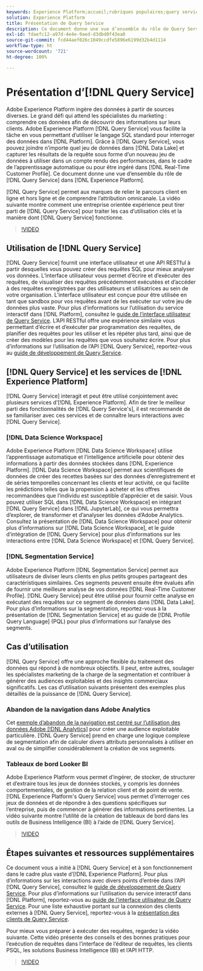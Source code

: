 ```yaml
---
keywords: Experience Platform;accueil;rubriques populaires;query service;Query service;requête
solution: Experience Platform
title: Présentation de Query Service
description: Ce document donne une vue d’ensemble du rôle de Query Service dans Experience Platform.
exl-id: fdaefc12-a97d-4e4e-9aed-d3dbd0f43ea0
source-git-commit: fcd44aef026c1049ccdfe5896e6199d32b4d1114
workflow-type: ht
source-wordcount: '721'
ht-degree: 100%

---
```


# Présentation d’[!DNL Query Service]

Adobe Experience Platform ingère des données à partir de sources diverses. Le grand défi qui attend les spécialistes du marketing : comprendre ces données afin de découvrir des informations sur leurs clients. Adobe Experience Platform [!DNL Query Service] vous facilite la tâche en vous permettant dʼutiliser le langage SQL standard pour interroger des données dans [!DNL Platform]. Grâce à [!DNL Query Service], vous pouvez joindre nʼimporte quel jeu de données dans [!DNL Data Lake] et capturer les résultats de la requête sous forme dʼun nouveau jeu de données à utiliser dans un compte rendu des performances, dans le cadre de lʼapprentissage automatique ou pour être ingéré dans [!DNL Real-Time Customer Profile]. Ce document donne une vue dʼensemble du rôle de [!DNL Query Service] dans [!DNL Experience Platform].

[!DNL Query Service] permet aux marques de relier le parcours client en ligne et hors ligne et de comprendre lʼattribution omnicanale. La vidéo suivante montre comment une entreprise orientée expérience peut tirer parti de [!DNL Query Service] pour traiter les cas dʼutilisation clés et la manière dont [!DNL Query Service] fonctionne.

>[!VIDEO](https://video.tv.adobe.com/v/29795?quality=12&learn=on)

## Utilisation de [!DNL Query Service]

[!DNL Query Service] fournit une interface utilisateur et une API RESTful à partir desquelles vous pouvez créer des requêtes SQL pour mieux analyser vos données. L’interface utilisateur vous permet d’écrire et d’exécuter des requêtes, de visualiser des requêtes précédemment exécutées et d’accéder à des requêtes enregistrées par des utilisateurs et utilisatrices au sein de votre organisation. L’interface utilisateur est conçue pour être utilisée en tant que sandbox pour vos requêtes avant de les exécuter sur votre jeu de données plus vaste. Pour plus dʼinformations sur lʼutilisation du service interactif dans [!DNL Platform], consultez le [guide de lʼinterface utilisateur de Query Service](ui/overview.md). L’API RESTful offre une expérience similaire vous permettant d’écrire et d’exécuter par programmation des requêtes, de planifier des requêtes pour les utiliser et les répéter plus tard, ainsi que de créer des modèles pour les requêtes que vous souhaitez écrire. Pour plus dʼinformations sur lʼutilisation de lʼAPI [!DNL Query Service], reportez-vous au [guide de développement de Query Service](api/getting-started.md).

## [!DNL Query Service] et les services de [!DNL Experience Platform]

[!DNL Query Service] interagit et peut être utilisé conjointement avec plusieurs services dʼ[!DNL Experience Platform]. Afin de tirer le meilleur parti des fonctionnalités de [!DNL Query Service's], il est recommandé de se familiariser avec ces services et de connaître leurs interactions avec [!DNL Query Service].

### [!DNL Data Science Workspace]

Adobe Experience Platform [!DNL Data Science Workspace] utilise lʼapprentissage automatique et lʼintelligence artificielle pour obtenir des informations à partir des données stockées dans [!DNL Experience Platform]. [!DNL Data Science Workspace] permet aux scientifiques de données de créer des recettes basées sur des données d’enregistrement et de séries temporelles concernant les clients et leur activité, ce qui facilite les prédictions telles que la propension à acheter et les offres recommandées que l’individu est susceptible d’apprécier et de saisir. Vous pouvez utiliser SQL dans [!DNL Data Science Workspace] en intégrant [!DNL Query Service] dans [!DNL JupyterLab], ce qui vous permettra dʼexplorer, de transformer et dʼanalyser les données dʼAdobe Analytics. Consultez la présentation de [!DNL Data Science Workspace] pour obtenir plus dʼinformations sur [!DNL Data Science Workspace], et le guide dʼintégration de [!DNL Query Service] pour plus dʼinformations sur les interactions entre [!DNL Data Science Workspace] et [!DNL Query Service].

### [!DNL Segmentation Service]

Adobe Experience Platform [!DNL Segmentation Service] permet aux utilisateurs de diviser leurs clients en plus petits groupes partageant des caractéristiques similaires. Ces segments peuvent ensuite être évalués afin de fournir une meilleure analyse de vos données [!DNL Real-Time Customer Profile]. [!DNL Query Service] peut être utilisé pour fournir cette analyse en exécutant des requêtes sur ce segment de données dans [!DNL Data Lake]. Pour plus dʼinformations sur la segmentation, reportez-vous à la présentation de [!DNL Segmentation Service] et au guide de [!DNL Profile Query Language] (PQL) pour plus dʼinformations sur lʼanalyse des segments.

## Cas d’utilisation

[!DNL Query Service] offre une approche flexible du traitement des données qui répond à de nombreux objectifs. Il peut, entre autres, soulager les spécialistes marketing de la charge de la segmentation et contribuer à générer des audiences exploitables et des insights commerciaux significatifs. Les cas d’utilisation suivants présentent des exemples plus détaillés de la puissance de [!DNL Query Service].

### Abandon de la navigation dans Adobe Analytics

Cet [exemple d’abandon de la navigation est centré sur l’utilisation des données Adobe [!DNL Analytics]](./use-cases/abandoned-browse.md) pour créer une audience exploitable particulière. [!DNL Query Service] prend en charge une logique complexe de segmentation afin de calculer divers attributs personnalisés à utiliser en aval ou de simplifier considérablement la création de vos segments.

### Tableaux de bord Looker BI

Adobe Experience Platform vous permet dʼingérer, de stocker, de structurer et dʼextraire tous les jeux de données stockés, y compris les données comportementales, de gestion de la relation client et de point de vente. [!DNL Experience Platform's Query Service] vous permet dʼinterroger ces jeux de données et de répondre à des questions spécifiques sur lʼentreprise, puis de commencer à générer des informations pertinentes. La vidéo suivante montre lʼutilité de la création de tableaux de bord dans les outils de Business Intelligence (BI) à lʼaide de [!DNL Query Service].

>[!VIDEO](https://video.tv.adobe.com/v/28981?quality=12&learn=on)

## Étapes suivantes et ressources supplémentaires

Ce document vous a initié à [!DNL Query Service] et à son fonctionnement dans le cadre plus vaste dʼ[!DNL Experience Platform]. Pour plus dʼinformations sur les interactions avec divers points d’entrée dans lʼAPI [!DNL Query Service], consultez le [guide de développement de Query Service](api/getting-started.md). Pour plus dʼinformations sur lʼutilisation du service interactif dans [!DNL Platform], reportez-vous au [guide de lʼinterface utilisateur de Query Service](ui/overview.md). Pour une liste exhaustive portant sur la connexion des clients externes à [!DNL Query Service], reportez-vous à la [présentation des clients de Query Service](clients/overview.md).

Pour mieux vous préparer à exécuter des requêtes, regardez la vidéo suivante. Cette vidéo présente des conseils et des bonnes pratiques pour lʼexécution de requêtes dans lʼinterface de lʼéditeur de requêtes, les clients PSQL, les solutions Business Intelligence (BI) et lʼAPI HTTP.

>[!VIDEO](https://video.tv.adobe.com/v/29811?quality=12&learn=on)
